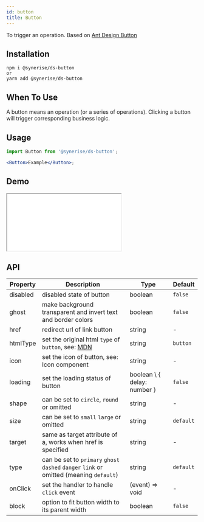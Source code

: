 ```yaml
---
id: button
title: Button
---
```


To trigger an operation.
Based on [Ant Design Button](https://ant.design/components/button/)

## Installation

```
npm i @synerise/ds-button
or
yarn add @synerise/ds-button
```

## When To Use

A button means an operation (or a series of operations). Clicking a button will trigger corresponding business logic.

## Usage

```jsx
import Button from '@synerise/ds-button';

<Button>Example</Button>;
```

## Demo

<iframe src="/storybook-static/iframe.html?id=components-button--with-text&_ijt=15r4sa9s8lrq673m3u169apsa0"></iframe>

## API

| Property | Description                                                                                                                      | Type                        | Default   |
| -------- | -------------------------------------------------------------------------------------------------------------------------------- | --------------------------- | --------- |
| disabled | disabled state of button                                                                                                         | boolean                     | `false`   |
| ghost    | make background transparent and invert text and border colors                                                                    | boolean                     | `false`   |
| href     | redirect url of link button                                                                                                      | string                      | -         |
| htmlType | set the original html `type` of `button`, see: [MDN](https://developer.mozilla.org/en-US/docs/Web/HTML/Element/button#attr-type) | string                      | `button`  |
| icon     | set the icon of button, see: Icon component                                                                                      | string                      | -         |
| loading  | set the loading status of button                                                                                                 | boolean \ { delay: number } | `false`   |
| shape    | can be set to `circle`, `round` or omitted                                                                                       | string                      | -         |
| size     | can be set to `small` `large` or omitted                                                                                         | string                      | `default` |
| target   | same as target attribute of a, works when href is specified                                                                      | string                      | -         |
| type     | can be set to `primary` `ghost` `dashed` `danger` `link` or omitted (meaning `default`)                                          | string                      | `default` |
| onClick  | set the handler to handle `click` event                                                                                          | (event) => void             | -         |
| block    | option to fit button width to its parent width                                                                                   | boolean                     | `false`   |
